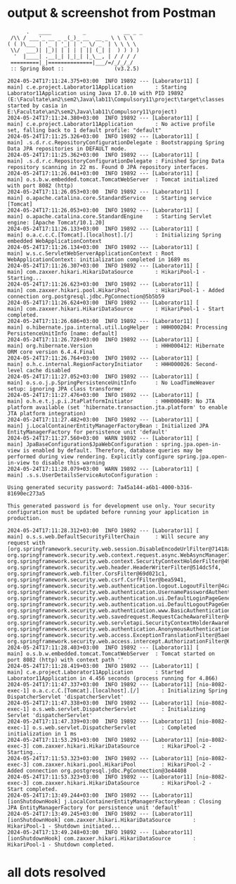 # output & screenshot from Postman

          .   ____          _            __ _ _
     /\\ / ___'_ __ _ _(_)_ __  __ _ \ \ \ \
    ( ( )\___ | '_ | '_| | '_ \/ _` | \ \ \ \
     \\/  ___)| |_)| | | | | || (_| |  ) ) ) )
      '  |____| .__|_| |_|_| |_\__, | / / / /
     =========|_|==============|___/=/_/_/_/
     :: Spring Boot ::                (v3.2.5)
    
    2024-05-24T17:11:24.375+03:00  INFO 19892 --- [Laborator11] [           main] c.e.project.Laborator11Application       : Starting Laborator11Application using Java 17.0.10 with PID 19892 (E:\Facultate\an2\sem2\Java\lab11\Compulsory11\project\target\classes started by casia in E:\Facultate\an2\sem2\Java\lab11\Compulsory11\project)
    2024-05-24T17:11:24.380+03:00  INFO 19892 --- [Laborator11] [           main] c.e.project.Laborator11Application       : No active profile set, falling back to 1 default profile: "default"
    2024-05-24T17:11:25.326+03:00  INFO 19892 --- [Laborator11] [           main] .s.d.r.c.RepositoryConfigurationDelegate : Bootstrapping Spring Data JPA repositories in DEFAULT mode.
    2024-05-24T17:11:25.362+03:00  INFO 19892 --- [Laborator11] [           main] .s.d.r.c.RepositoryConfigurationDelegate : Finished Spring Data repository scanning in 22 ms. Found 0 JPA repository interfaces.
    2024-05-24T17:11:26.041+03:00  INFO 19892 --- [Laborator11] [           main] o.s.b.w.embedded.tomcat.TomcatWebServer  : Tomcat initialized with port 8082 (http)
    2024-05-24T17:11:26.053+03:00  INFO 19892 --- [Laborator11] [           main] o.apache.catalina.core.StandardService   : Starting service [Tomcat]
    2024-05-24T17:11:26.053+03:00  INFO 19892 --- [Laborator11] [           main] o.apache.catalina.core.StandardEngine    : Starting Servlet engine: [Apache Tomcat/10.1.20]
    2024-05-24T17:11:26.133+03:00  INFO 19892 --- [Laborator11] [           main] o.a.c.c.C.[Tomcat].[localhost].[/]       : Initializing Spring embedded WebApplicationContext
    2024-05-24T17:11:26.134+03:00  INFO 19892 --- [Laborator11] [           main] w.s.c.ServletWebServerApplicationContext : Root WebApplicationContext: initialization completed in 1689 ms
    2024-05-24T17:11:26.307+03:00  INFO 19892 --- [Laborator11] [           main] com.zaxxer.hikari.HikariDataSource       : HikariPool-1 - Starting...
    2024-05-24T17:11:26.623+03:00  INFO 19892 --- [Laborator11] [           main] com.zaxxer.hikari.pool.HikariPool        : HikariPool-1 - Added connection org.postgresql.jdbc.PgConnection@5b5b59
    2024-05-24T17:11:26.624+03:00  INFO 19892 --- [Laborator11] [           main] com.zaxxer.hikari.HikariDataSource       : HikariPool-1 - Start completed.
    2024-05-24T17:11:26.686+03:00  INFO 19892 --- [Laborator11] [           main] o.hibernate.jpa.internal.util.LogHelper  : HHH000204: Processing PersistenceUnitInfo [name: default]
    2024-05-24T17:11:26.728+03:00  INFO 19892 --- [Laborator11] [           main] org.hibernate.Version                    : HHH000412: Hibernate ORM core version 6.4.4.Final
    2024-05-24T17:11:26.764+03:00  INFO 19892 --- [Laborator11] [           main] o.h.c.internal.RegionFactoryInitiator    : HHH000026: Second-level cache disabled
    2024-05-24T17:11:27.052+03:00  INFO 19892 --- [Laborator11] [           main] o.s.o.j.p.SpringPersistenceUnitInfo      : No LoadTimeWeaver setup: ignoring JPA class transformer
    2024-05-24T17:11:27.476+03:00  INFO 19892 --- [Laborator11] [           main] o.h.e.t.j.p.i.JtaPlatformInitiator       : HHH000489: No JTA platform available (set 'hibernate.transaction.jta.platform' to enable JTA platform integration)
    2024-05-24T17:11:27.482+03:00  INFO 19892 --- [Laborator11] [           main] j.LocalContainerEntityManagerFactoryBean : Initialized JPA EntityManagerFactory for persistence unit 'default'
    2024-05-24T17:11:27.560+03:00  WARN 19892 --- [Laborator11] [           main] JpaBaseConfiguration$JpaWebConfiguration : spring.jpa.open-in-view is enabled by default. Therefore, database queries may be performed during view rendering. Explicitly configure spring.jpa.open-in-view to disable this warning
    2024-05-24T17:11:28.079+03:00  WARN 19892 --- [Laborator11] [           main] .s.s.UserDetailsServiceAutoConfiguration : 
    
    Using generated security password: 7a45a144-a6b1-4000-b316-81690ec273a5
    
    This generated password is for development use only. Your security configuration must be updated before running your application in production.
    
    2024-05-24T17:11:28.312+03:00  INFO 19892 --- [Laborator11] [           main] o.s.s.web.DefaultSecurityFilterChain     : Will secure any request with [org.springframework.security.web.session.DisableEncodeUrlFilter@71418a4a, org.springframework.security.web.context.request.async.WebAsyncManagerIntegrationFilter@67ecf7ed, org.springframework.security.web.context.SecurityContextHolderFilter@4910afdf, org.springframework.security.web.header.HeaderWriterFilter@514dc5f4, org.springframework.web.filter.CorsFilter@69d021c1, org.springframework.security.web.csrf.CsrfFilter@bea5941, org.springframework.security.web.authentication.logout.LogoutFilter@4cacccbf, org.springframework.security.web.authentication.UsernamePasswordAuthenticationFilter@75d7297d, org.springframework.security.web.authentication.ui.DefaultLoginPageGeneratingFilter@99223ac, org.springframework.security.web.authentication.ui.DefaultLogoutPageGeneratingFilter@6d5508a5, org.springframework.security.web.authentication.www.BasicAuthenticationFilter@5939f047, org.springframework.security.web.savedrequest.RequestCacheAwareFilter@45cb5307, org.springframework.security.web.servletapi.SecurityContextHolderAwareRequestFilter@1c8e2850, org.springframework.security.web.authentication.AnonymousAuthenticationFilter@103bcc9f, org.springframework.security.web.access.ExceptionTranslationFilter@5ae87de0, org.springframework.security.web.access.intercept.AuthorizationFilter@6edb1e9c]
    2024-05-24T17:11:28.403+03:00  INFO 19892 --- [Laborator11] [           main] o.s.b.w.embedded.tomcat.TomcatWebServer  : Tomcat started on port 8082 (http) with context path ''
    2024-05-24T17:11:28.419+03:00  INFO 19892 --- [Laborator11] [           main] c.e.project.Laborator11Application       : Started Laborator11Application in 4.456 seconds (process running for 4.866)
    2024-05-24T17:11:47.337+03:00  INFO 19892 --- [Laborator11] [nio-8082-exec-1] o.a.c.c.C.[Tomcat].[localhost].[/]       : Initializing Spring DispatcherServlet 'dispatcherServlet'
    2024-05-24T17:11:47.338+03:00  INFO 19892 --- [Laborator11] [nio-8082-exec-1] o.s.web.servlet.DispatcherServlet        : Initializing Servlet 'dispatcherServlet'
    2024-05-24T17:11:47.339+03:00  INFO 19892 --- [Laborator11] [nio-8082-exec-1] o.s.web.servlet.DispatcherServlet        : Completed initialization in 1 ms
    2024-05-24T17:11:53.291+03:00  INFO 19892 --- [Laborator11] [nio-8082-exec-3] com.zaxxer.hikari.HikariDataSource       : HikariPool-2 - Starting...
    2024-05-24T17:11:53.323+03:00  INFO 19892 --- [Laborator11] [nio-8082-exec-3] com.zaxxer.hikari.pool.HikariPool        : HikariPool-2 - Added connection org.postgresql.jdbc.PgConnection@3e44408
    2024-05-24T17:11:53.323+03:00  INFO 19892 --- [Laborator11] [nio-8082-exec-3] com.zaxxer.hikari.HikariDataSource       : HikariPool-2 - Start completed.
    2024-05-24T17:13:49.244+03:00  INFO 19892 --- [Laborator11] [ionShutdownHook] j.LocalContainerEntityManagerFactoryBean : Closing JPA EntityManagerFactory for persistence unit 'default'
    2024-05-24T17:13:49.245+03:00  INFO 19892 --- [Laborator11] [ionShutdownHook] com.zaxxer.hikari.HikariDataSource       : HikariPool-1 - Shutdown initiated...
    2024-05-24T17:13:49.248+03:00  INFO 19892 --- [Laborator11] [ionShutdownHook] com.zaxxer.hikari.HikariDataSource       : HikariPool-1 - Shutdown completed.



# all dots resolved
